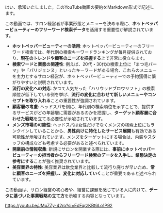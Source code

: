 はい、承知いたしました。このYouTube動画の要約をMarkdown形式で記述します。

この動画では、サロン経営者が事業形態とメニューを決める際に、**ホットペッパービューティーのフリーワード検索データ**を活用する重要性が解説されています。

- **ホットペッパービューティーの活用**: ホットペッパービューティーのフリーワード検索では、年代別の検索キーワードランキングが毎月提供されており、**現在のトレンドや顧客のニーズを把握する**上で非常に役立ちます。
- **検索ワードと業態の関連性**: 例えば、20代・30代の検索上位に「まつ毛パーマ」や「パリジェンヌ」といったキーワードがある場合、これらのメニューを主力とするサロン経営が、ホットペッパービューティーでの予約獲得に繋がりやすいと説明されています。
- **流行の変化への対応**: かつて人気だった「ハリウッドブロウリフト」の検索順位が低下している例を挙げ、**流行の変化に合わせて新しいメニューやコンセプトを取り入れる**ことの重要性が強調されています。
- **顧客層の考慮**: ヘッドスパを例に、年代別の検索順位を示すことで、提供するサービスがどの年齢層に需要があるのかを把握し、**ターゲット顧客層に合わせた戦略**を立てる必要性が示唆されています。
- **メンズ市場の可能性**: ヘッドスパは女性だけでなくメンズの検索上位にもランクインしていることから、**男性向けに特化したサービス展開**も有効である可能性が示唆されています。メンズをターゲットにする場合は、内装やスタッフの構成なども考慮する必要があると述べられています。
- **開業前の情報収集**: 新規にサロンを開業する際には、**事前にホットペッパービューティーの担当者からフリーワード検索のデータを入手し、業態決定の参考にする**ことが強く推奨されています。
- **美容業界の特性**: 美容業界は飲食業界と比較して流行り廃りが早いため、**常に顧客のニーズを把握し、変化に対応していく**ことが重要であると述べられています。

この動画は、サロン経営の初心者や、経営に課題を感じている人に向けて、**データに基づいた事業戦略の立て方**を示唆する内容となっています。

https://youtu.be/JMuZZy-42ro?si=EdFqrzKBt6Lo1P92